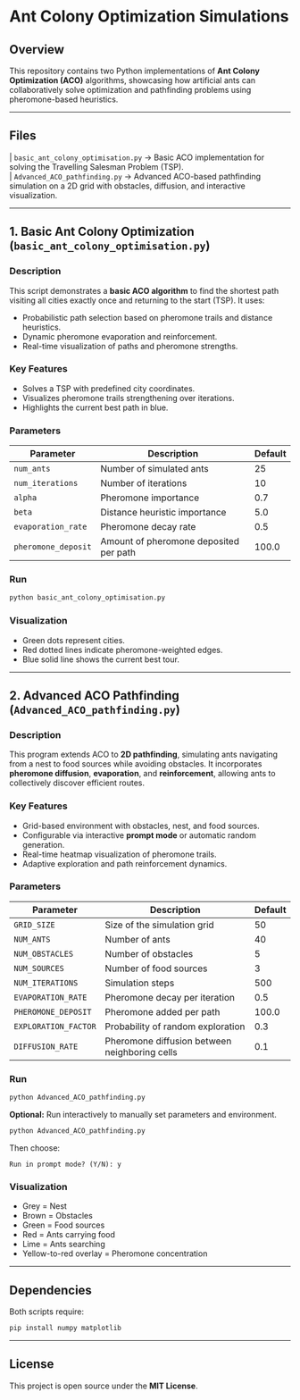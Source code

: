 # Ant Colony Optimization Simulations

## Overview

This repository contains two Python implementations of **Ant Colony Optimization (ACO)** algorithms, showcasing how artificial ants can collaboratively solve optimization and pathfinding problems using pheromone-based heuristics.

---

## Files

| `basic_ant_colony_optimisation.py` -> Basic ACO implementation for solving the Travelling Salesman Problem (TSP).   
| `Advanced_ACO_pathfinding.py` -> Advanced ACO-based pathfinding simulation on a 2D grid with obstacles, diffusion, and interactive visualization.

---

## 1. Basic Ant Colony Optimization (`basic_ant_colony_optimisation.py`)

### Description

This script demonstrates a **basic ACO algorithm** to find the shortest path visiting all cities exactly once and returning to the start (TSP). It uses:

* Probabilistic path selection based on pheromone trails and distance heuristics.
* Dynamic pheromone evaporation and reinforcement.
* Real-time visualization of paths and pheromone strengths.

### Key Features

* Solves a TSP with predefined city coordinates.
* Visualizes pheromone trails strengthening over iterations.
* Highlights the current best path in blue.

### Parameters

| Parameter           | Description                            | Default |
| ------------------- | -------------------------------------- | ------- |
| `num_ants`          | Number of simulated ants               | 25      |
| `num_iterations`    | Number of iterations                   | 10      |
| `alpha`             | Pheromone importance                   | 0.7     |
| `beta`              | Distance heuristic importance          | 5.0     |
| `evaporation_rate`  | Pheromone decay rate                   | 0.5     |
| `pheromone_deposit` | Amount of pheromone deposited per path | 100.0   |

### Run

```bash
python basic_ant_colony_optimisation.py
```

### Visualization

* Green dots represent cities.
* Red dotted lines indicate pheromone-weighted edges.
* Blue solid line shows the current best tour.

---

## 2. Advanced ACO Pathfinding (`Advanced_ACO_pathfinding.py`)

### Description

This program extends ACO to **2D pathfinding**, simulating ants navigating from a nest to food sources while avoiding obstacles.
It incorporates **pheromone diffusion**, **evaporation**, and **reinforcement**, allowing ants to collectively discover efficient routes.

### Key Features

* Grid-based environment with obstacles, nest, and food sources.
* Configurable via interactive **prompt mode** or automatic random generation.
* Real-time heatmap visualization of pheromone trails.
* Adaptive exploration and path reinforcement dynamics.

### Parameters

| Parameter            | Description                                   | Default |
| -------------------- | --------------------------------------------- | ------- |
| `GRID_SIZE`          | Size of the simulation grid                   | 50      |
| `NUM_ANTS`           | Number of ants                                | 40      |
| `NUM_OBSTACLES`      | Number of obstacles                           | 5       |
| `NUM_SOURCES`        | Number of food sources                        | 3       |
| `NUM_ITERATIONS`     | Simulation steps                              | 500     |
| `EVAPORATION_RATE`   | Pheromone decay per iteration                 | 0.5     |
| `PHEROMONE_DEPOSIT`  | Pheromone added per path                      | 100.0   |
| `EXPLORATION_FACTOR` | Probability of random exploration             | 0.3     |
| `DIFFUSION_RATE`     | Pheromone diffusion between neighboring cells | 0.1     |

### Run

```bash
python Advanced_ACO_pathfinding.py
```

**Optional:** Run interactively to manually set parameters and environment.

```bash
python Advanced_ACO_pathfinding.py
```

Then choose:

```
Run in prompt mode? (Y/N): y
```

### Visualization

* Grey = Nest
* Brown = Obstacles
* Green = Food sources
* Red = Ants carrying food
* Lime = Ants searching
* Yellow-to-red overlay = Pheromone concentration

---

## Dependencies

Both scripts require:

```bash
pip install numpy matplotlib
```

---

## License

This project is open source under the **MIT License**.

